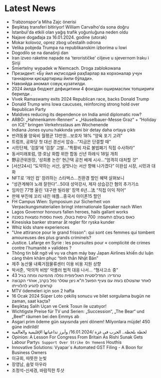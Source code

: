 # Latest News
-  Trabzonspor'a Miha Zajc önerisi
-  Beşiktaş transferi bitiriyor! William Carvalho'da sona doğru
-  İstanbul'da etkili olan yağış trafik yoğunluğuna neden oldu
-  Najave događaja za 16.01.2024. godine (utorak)
-  Mokar kolovoz, oprez zbog učestalih odrona
-  Velika pobjeda Trumpa na republikanskim izborima u Iowi
-  Dogodilo se na današnji dan
-  Iran izveo raketne napade na 'terorističke' ciljeve u sjevernom Iraku i Siriji
-  Śmiertelny wypadek w Niemcach. Droga zablokowana
-  Президент: «Бу йил иқтисодий раҳбарлар ва корхоналар учун таннархни қисқартириш йили бўлади».
-  Навоийда аномал совуқ кузатилди.
-  2024 йилда бюджет дефицитини 4 фоиздан оширмаслик топшириғи берилди .
-  Vivek Ramaswamy exits 2024 Republican race, backs Donald Trump
-  Donald Trump wins Iowa caucuses, reinforcing strong hold over Republican Party
-  Maldives reducing its dependence on India amid diplomatic row?
-  ARBÖ: „Hahnenkamm-Rennen“ + „Häuselbauer-Messe Graz“ + “Holiday on ICE“ bringen Verkehrsstaus am Wochenende
-  Indiana Jones oyunu hakkında yeni bir detay daha ortaya çıktı
-  반려동물 양육비 월평균 13만원…보호자 18% “양육 포기 고려”
-  트럼프, 공화당 첫 대선 경선서 압승…“지금은 단결할 때”
-  시민단체, ‘검찰’에 ‘검찰’ 고발…“특활비 자료 불법폐기 직접 수사하라”
-  동서미래포럼, 영·호남 화합 위한 합동 신년 하례식 18일 개최
-  野공관위원장, ‘성희롱 논란’ 현근택 공천 배제 시사…“엄격히 대처할 것”
-  [서산24시] “도약하는 서산, 살맛나는 서산 향해 나가겠다” 이완섭 시장, 시민과 대화
-  NFT로 ‘개인 컵’ 장려하는 스타벅스…친환경 할인 혜택 살펴보니
-  “성관계해야 노래 잘한다”…50대 성악강사, 제자 상습강간 혐의 추가기소
-  임차인 77명 울린 ‘대구판 빌라왕’ 징역 6년…法 “직접 이익 적어”
-  판매 부진에 꼬리 내린 애플…중국서 아이폰15 할인
-  FH Campus Wien: Symposium zur Sicherheit von Verpackungsmaterialien bringt internationale Speaker nach Wien
-  Lagos Governor honours fallen heroes, hails gallant works
-  כאוס בעולם התעופה: 700 טיסות בוטלו, מאות נוספות נמצאות בסכנה
-  Kinesiska banker stramar åt regler för ryska kunder
-  Whiz kids share experiences
-  "Une attirance pour le grand frisson": qui sont ces femmes qui tombent amoureuses des plus grands criminels?
-  Justice. Lafarge en Syrie : les poursuites pour « complicité de crimes contre l'humanité » validées ?
-  Thông tin bất ngờ về vụ va chạm máy bay Japan Airlines khiến dư luận càng thêm khâm phục “tinh thần Nhật Bản”
-  제주 농산물 내륙거점물류센터 이용 비용 지원 상향
-  박서준, ‘악의적 비방’ 악플러 법적 대응 나서… “형사고소 중”
-  טרגדיה: המדליסטית האולימפית נפלה מהמיטה ומתה בגיל 43
-  לאחר שהצטלם בעזה עם צעיף הפועל ת"א ניצן שסלר נפל בקרב, אוהדי הקבוצה קוראים להגיע להלווייתו
-  MTV ödemeleri için son 2 hafta
-  16 Ocak 2024 Süper Loto çekiliş sonucu ve bilet sorgulama bugün ne zaman, saat kaçta?
-  Beşiktaş Salih Uçan ve Cenk Tosun ile uzatıyor!
-  Wichtigste Preise für TV und Serien: „Succession“, „The Bear“ und „Beef“ räumen bei den Emmys ab
-  Asgari prim ödeme gün sayısında yeni dönem! Milyonlara müjde! 450 güne indirildi!
-  لحظة بلحظة.. الحرب في غزة /16.01.2024/ وأبرز تداعياتها الإقليمية والعالمية
-  Opinion: A Lesson For Congress From Britain As Rishi Sunak Gets Labour Party`s Support Over Strike On Yemen`s Houthis
-  Innovative Solutions: Vyapar`s Automated GST Filing - A Boon for Business Owners
-  이규회, 따뜻한 눈빛
-  장영남, 숨멎 아우라
-  조정석-신세경, 바람직한 투샷
